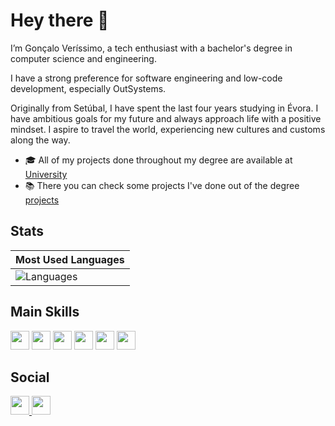 # Hey there 👋

I’m Gonçalo Veríssimo, a tech enthusiast with a bachelor's degree in computer science and engineering.

I have a strong preference for software engineering and low-code development, especially OutSystems.

Originally from Setúbal, I have spent the last four years studying in Évora.
I have ambitious goals for my future and always approach life with a positive mindset. I aspire to travel the world, experiencing new cultures and customs along the way.

- 🎓 All of my projects done throughout my degree are available at [University](#University)
- 📚 There you can check some projects I've done out of the degree [projects](#projects)

## Stats

| Most Used Languages                                                                                         | 
| ------------------------------------------------------------------------------------------------------------|
| ![Languages](https://github-readme-stats.vercel.app/api/top-langs/?username=goncalofverissimo&repo=University&layout=compact&theme=omni) |


## Main Skills

<img src="https://img.shields.io/badge/-Outsystems-EF3A2D?style=flat&logo=outsystems" height="30"> 
<img src="https://img.shields.io/badge/-JavaScript-F7DF1E?style=flat&logo=javascript&logoColor=black" height="30">
<img src="https://img.shields.io/badge/-HTML5-E34F26?style=flat&logo=html5&logoColor=white" height="30">
<img src="https://img.shields.io/badge/-CSS3-1572B6?style=flat&logo=css3" height="30">
<img src="https://img.shields.io/badge/-PostgreSQL-336791?style=flat&logo=postgresql&logoColor=white" height="30">
<img src="https://img.shields.io/badge/-Java-ED8B00?style=flat&logo=java&logoColor=white" height="30">

## Social

<a href="https://www.linkedin.com/in/goncaloverissimopt/">
  <img src="https://img.shields.io/badge/-LinkedIn-blue?style=flat&logo=Linkedin&logoColor=white" height="30">
</a>
<a href="https://github.com/goncalofverissimo">
  <img src="https://img.shields.io/badge/-GitHub-black?style=flat&logo=github" height="30">
</a>

